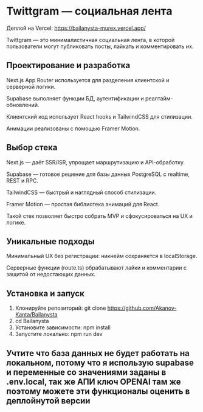 # Twittgram — социальная лента

Деплой на Vercel: https://bailanysta-murex.vercel.app/

Twittgram — это минималистичная социальная лента, в которой пользователи могут публиковать посты, лайкать и комментировать их.

## Проектирование и разработка
Next.js App Router используется для разделения клиентской и серверной логики.

Supabase выполняет функции БД, аутентификации и реалтайм-обновлений.

Клиентский код использует React hooks и TailwindCSS для стилизации.

Анимации реализованы с помощью Framer Motion.

## Выбор стека
Next.js — даёт SSR/ISR, упрощает маршрутизацию и API-обработку.

Supabase — готовое решение для базы данных PostgreSQL с realtime, REST и RPC.

TailwindCSS — быстрый и наглядный способ стилизации.

Framer Motion — простая библиотека анимаций для React.

Такой стек позволяет быстро собрать MVP и сфокусироваться на UX и логике.


## Уникальные подходы
Минимальный UX без регистрации: никнейм сохраняется в localStorage.

Серверные функции (route.ts) обрабатывают лайки и комментарии с защитой от недостающих данных.


## Установка и запуск

1. Клонируйте репозиторий:
   git clone https://github.com/Akanov-Kanta/Bailanysta
2. cd Bailanysta
3. Установите зависимости:
  npm install
4. Запустите локально:
  npm run dev

## Учтите что база данных не будет работать на локальном, потому что я использую supabase и переменные со значениями заданы в .env.local, так же АПИ ключ OPENAI там же поэтому можете эти функционалы оценить в деплойнутой версии
